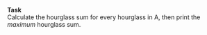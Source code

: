 **Task**	<br>
Calculate the hourglass sum for every hourglass in A, then print the *maximum* hourglass sum.
